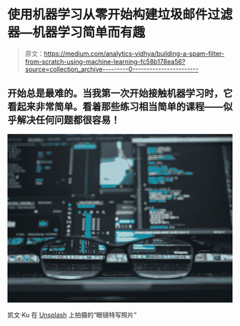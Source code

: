 # 使用机器学习从零开始构建垃圾邮件过滤器—机器学习简单而有趣

> 原文：<https://medium.com/analytics-vidhya/building-a-spam-filter-from-scratch-using-machine-learning-fc58b178ea56?source=collection_archive---------0----------------------->

## 开始总是最难的。当我第一次开始接触机器学习时，它看起来非常简单。看着那些练习相当简单的课程——似乎解决任何问题都很容易！

![](img/402182a6ad55ca90040e63436ee42553.png)

凯文·Ku 在 [Unsplash](https://unsplash.com?utm_source=medium&utm_medium=referral) 上拍摄的“眼镜特写照片”